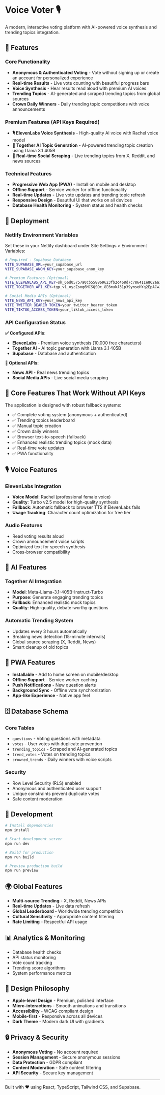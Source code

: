 # Voice Voter 🎙️

A modern, interactive voting platform with AI-powered voice synthesis and trending topics integration.

## 🌟 Features

### Core Functionality
- **Anonymous & Authenticated Voting** - Vote without signing up or create an account for personalized experience
- **Real-time Results** - Live vote counting with beautiful progress bars
- **Voice Synthesis** - Hear results read aloud with premium AI voices
- **Trending Topics** - AI-generated and scraped trending topics from global sources
- **Crown Daily Winners** - Daily trending topic competitions with voice announcements

### Premium Features (API Keys Required)
- **🎙️ ElevenLabs Voice Synthesis** - High-quality AI voice with Rachel voice model
- **🤖 Together AI Topic Generation** - AI-powered trending topic creation using Llama 3.1 405B
- **📰 Real-time Social Scraping** - Live trending topics from X, Reddit, and news sources

### Technical Features
- **Progressive Web App (PWA)** - Install on mobile and desktop
- **Offline Support** - Service worker for offline functionality
- **Real-time Updates** - Live vote updates and trending topic refresh
- **Responsive Design** - Beautiful UI that works on all devices
- **Database Health Monitoring** - System status and health checks

## 🚀 Deployment

### Netlify Environment Variables

Set these in your Netlify dashboard under Site Settings > Environment Variables:

```bash
# Required - Supabase Database
VITE_SUPABASE_URL=your_supabase_url
VITE_SUPABASE_ANON_KEY=your_supabase_anon_key

# Premium Features (Optional)
VITE_ELEVENLABS_API_KEY=sk_66d05757a0cb558869623fb2c468d7c786411e862aa177cd
VITE_TOGETHER_API_KEY=tgp_v1_oycZsog6MCSQSOc_8E6mukJ31p39ynseHYq2EpACwJg

# Social Media APIs (Optional)
VITE_NEWS_API_KEY=your_news_api_key
VITE_TWITTER_BEARER_TOKEN=your_twitter_bearer_token
VITE_TIKTOK_ACCESS_TOKEN=your_tiktok_access_token
```

### API Configuration Status

**✅ Configured APIs:**
- **ElevenLabs** - Premium voice synthesis (10,000 free characters)
- **Together AI** - AI topic generation with Llama 3.1 405B
- **Supabase** - Database and authentication

**🔧 Optional APIs:**
- **News API** - Real news trending topics
- **Social Media APIs** - Live social media scraping

## 🎯 Core Features That Work Without API Keys

The application is designed with robust fallback systems:

- ✅ Complete voting system (anonymous + authenticated)
- ✅ Trending topics leaderboard
- ✅ Manual topic creation
- ✅ Crown daily winners
- ✅ Browser text-to-speech (fallback)
- ✅ Enhanced realistic trending topics (mock data)
- ✅ Real-time vote updates
- ✅ PWA functionality

## 🎙️ Voice Features

### ElevenLabs Integration
- **Voice Model**: Rachel (professional female voice)
- **Quality**: Turbo v2.5 model for high-quality synthesis
- **Fallback**: Automatic fallback to browser TTS if ElevenLabs fails
- **Usage Tracking**: Character count optimization for free tier

### Audio Features
- Read voting results aloud
- Crown announcement voice scripts
- Optimized text for speech synthesis
- Cross-browser compatibility

## 🤖 AI Features

### Together AI Integration
- **Model**: Meta-Llama-3.1-405B-Instruct-Turbo
- **Purpose**: Generate engaging trending topics
- **Fallback**: Enhanced realistic mock topics
- **Quality**: High-quality, debate-worthy questions

### Automatic Trending System
- Updates every 3 hours automatically
- Breaking news detection (15-minute intervals)
- Global source scraping (X, Reddit, News)
- Smart cleanup of old topics

## 📱 PWA Features

- **Installable** - Add to home screen on mobile/desktop
- **Offline Support** - Service worker caching
- **Push Notifications** - New question alerts
- **Background Sync** - Offline vote synchronization
- **App-like Experience** - Native app feel

## 🗄️ Database Schema

### Core Tables
- `questions` - Voting questions with metadata
- `votes` - User votes with duplicate prevention
- `trending_topics` - Scraped and AI-generated topics
- `trend_votes` - Votes on trending topics
- `crowned_trends` - Daily winners with voice scripts

### Security
- Row Level Security (RLS) enabled
- Anonymous and authenticated user support
- Unique constraints prevent duplicate votes
- Safe content moderation

## 🔧 Development

```bash
# Install dependencies
npm install

# Start development server
npm run dev

# Build for production
npm run build

# Preview production build
npm run preview
```

## 🌍 Global Features

- **Multi-source Trending** - X, Reddit, News APIs
- **Real-time Updates** - Live data refresh
- **Global Leaderboard** - Worldwide trending competition
- **Cultural Sensitivity** - Appropriate content filtering
- **Rate Limiting** - Respectful API usage

## 📊 Analytics & Monitoring

- Database health checks
- API status monitoring
- Vote count tracking
- Trending score algorithms
- System performance metrics

## 🎨 Design Philosophy

- **Apple-level Design** - Premium, polished interface
- **Micro-interactions** - Smooth animations and transitions
- **Accessibility** - WCAG compliant design
- **Mobile-first** - Responsive across all devices
- **Dark Theme** - Modern dark UI with gradients

## 🔒 Privacy & Security

- **Anonymous Voting** - No account required
- **Session Management** - Secure anonymous sessions
- **Data Protection** - GDPR compliant
- **Content Moderation** - Safe content filtering
- **API Security** - Secure key management

---

Built with ❤️ using React, TypeScript, Tailwind CSS, and Supabase.